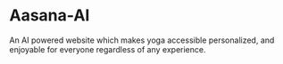 # Aasana-AI

An AI powered website which makes yoga accessible personalized, and enjoyable for everyone regardless of any experience.

